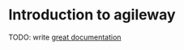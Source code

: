 # Introduction to agileway

TODO: write [great documentation](http://jacobian.org/writing/what-to-write/)
